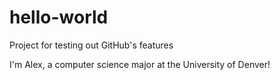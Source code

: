 # hello-world
Project for testing out GitHub's features

I'm Alex, a computer science major at the University of Denver!
